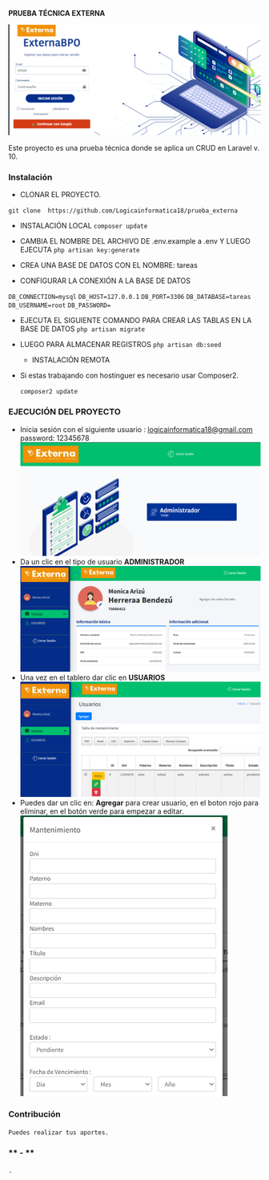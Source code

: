 **PRUEBA TÉCNICA EXTERNA**

![Screenshot_1](images/README/Screenshot_1.png)


Este proyecto es una prueba técnica donde se aplica un CRUD en Laravel v. 10.

### **Instalación**

- CLONAR EL PROYECTO.

`git clone  https://github.com/Logicainformatica18/prueba_externa`

- INSTALACIÓN LOCAL
  `composer update`
- CAMBIA EL NOMBRE DEL ARCHIVO DE .env.example a .env Y LUEGO EJECUTA
  `php artisan key:generate`
- CREA UNA BASE DE DATOS CON EL NOMBRE: tareas

- CONFIGURAR LA CONEXIÓN A LA BASE DE DATOS

`DB_CONNECTION=mysql`
`DB_HOST=127.0.0.1`
`DB_PORT=3306`
`DB_DATABASE=tareas`
`DB_USERNAME=root`
`DB_PASSWORD=`

- EJECUTA EL SIGUIENTE COMANDO PARA CREAR LAS TABLAS EN LA BASE DE DATOS
  `php artisan migrate`

- LUEGO PARA ALMACENAR REGISTROS
`php artisan db:seed`

  - INSTALACIÓN REMOTA
- Si estas trabajando con hostinguer es necesario usar Composer2.

  `composer2 update`

 ### **EJECUCIÓN DEL PROYECTO**
 - Inicia sesión con el siguiente usuario : logicainformatica18@gmail.com  password: 12345678
![Screenshot_2](images/README/Screenshot_2.png)
- Da un clic en el tipo de usuario **ADMINISTRADOR**
![Screenshot_3](images/README/Screenshot_3.png)
- Una vez en el tablero dar clic en **USUARIOS**
![Screenshot_4](images/README/Screenshot_4.png)
- Puedes dar un clic en:  **Agregar** para crear usuario, en el boton rojo para eliminar, en el botón verde para empezar a editar.
![Screenshot_5](images/README/Screenshot_5.png)

### **Contribución**
`Puedes realizar tus aportes. `
### ** - **
`. `